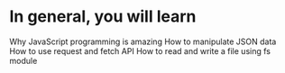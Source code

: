 # In general, you will learn

Why JavaScript programming is amazing
How to manipulate JSON data
How to use request and fetch API
How to read and write a file using fs module
